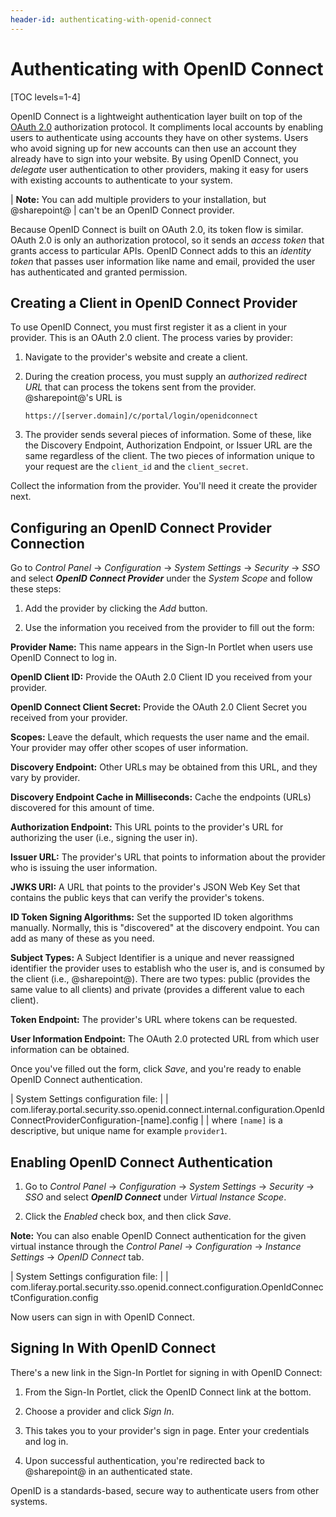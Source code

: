 ```yaml
---
header-id: authenticating-with-openid-connect
---
```


# Authenticating with OpenID Connect

[TOC levels=1-4]

OpenID Connect is a lightweight authentication layer built on top of the 
[OAuth 2.0](/docs/7-2/deploy/-/knowledge_base/d/oauth-2-0) 
authorization protocol. It compliments local accounts by enabling users to
authenticate using accounts they have on other systems. Users who avoid signing
up for new accounts can then use an account they already have to sign into your
website. By using OpenID Connect, you *delegate* user authentication to other
providers, making it easy for users with existing accounts to authenticate to
your system. 

| **Note:** You can add multiple providers to your installation, but @sharepoint@
| can't be an OpenID Connect provider.

Because OpenID Connect is built on OAuth 2.0, its token flow is similar. OAuth
2.0 is only an authorization protocol, so it sends an *access token* that grants
access to particular APIs. OpenID Connect adds to this an *identity token* that
passes user information like name and email, provided the user has authenticated
and granted permission. 

## Creating a Client in OpenID Connect Provider

To use OpenID Connect, you must first register it as a client in your provider.
This is an OAuth 2.0 client. The process varies by provider: 

1.  Navigate to the provider's website and create a client. 

2.  During the creation process, you must supply an *authorized redirect URL*
    that can process the tokens sent from the provider. @sharepoint@'s URL is

        https://[server.domain]/c/portal/login/openidconnect

3.  The provider sends several pieces of information. Some of these, like
    the Discovery Endpoint, Authorization Endpoint, or Issuer URL are the same
    regardless of the client. The two pieces of information unique to your
    request are the `client_id` and the `client_secret`. 

Collect the information from the provider. You'll need it create the provider
next. 

## Configuring an OpenID Connect Provider Connection

Go to *Control Panel* &rarr; *Configuration* &rarr; *System Settings* &rarr;
*Security* &rarr; *SSO* and select ***OpenID Connect Provider*** under the *System Scope* and follow these steps: 

1.  Add the provider by clicking the *Add* button. 

2.  Use the information you received from the provider to fill out the form: 

**Provider Name:** This name appears in the Sign-In Portlet when users use
OpenID Connect to log in. 

**OpenID Client ID:** Provide the OAuth 2.0 Client ID you received from your
provider. 

**OpenID Connect Client Secret:** Provide the OAuth 2.0 Client Secret you
received from your provider. 

**Scopes:** Leave the default, which requests the user name and the email. Your
provider may offer other scopes of user information. 

**Discovery Endpoint:** Other URLs may be obtained from this URL, and they vary
by provider. 

**Discovery Endpoint Cache in Milliseconds:** Cache the endpoints (URLs)
discovered for this amount of time. 

**Authorization Endpoint:** This URL points to the provider's URL for
authorizing the user (i.e., signing the user in). 

**Issuer URL:** The provider's URL that points to information about the provider
who is issuing the user information. 

**JWKS URI:** A URL that points to the provider's JSON Web Key Set that contains
the public keys that can verify the provider's tokens. 

**ID Token Signing Algorithms:** Set the supported ID token algorithms manually.
Normally, this is "discovered" at the discovery endpoint. You can add as many of
these as you need. 

**Subject Types:** A Subject Identifier is a unique and never reassigned
identifier the provider uses to establish who the user is, and is consumed by
the client (i.e., @sharepoint@). There are two types: public (provides the same
value to all clients) and private (provides a different value to each client). 

**Token Endpoint:** The provider's URL where tokens can be requested. 

**User Information Endpoint:** The OAuth 2.0 protected URL from which user
information can be obtained. 

Once you've filled out the form, click *Save*, and you're ready to enable OpenID
Connect authentication. 

| System Settings configuration file:
| 
|     com.liferay.portal.security.sso.openid.connect.internal.configuration.OpenIdConnectProviderConfiguration-[name].config
| 
| where `[name]` is a descriptive, but unique name for example `provider1`.

## Enabling OpenID Connect Authentication

1. Go to *Control Panel* &rarr; *Configuration* &rarr; *System Settings*
   &rarr; *Security* &rarr; *SSO* and select ***OpenID Connect*** under *Virtual Instance Scope*. 

2. Click the *Enabled* check box, and then click *Save*. 

**Note:** You can also enable OpenID Connect authentication for the given
virtual instance through the *Control Panel* &rarr; *Configuration* &rarr;
*Instance Settings* &rarr; *OpenID Connect* tab.

| System Settings configuration file:
| 
|     com.liferay.portal.security.sso.openid.connect.configuration.OpenIdConnectConfiguration.config

Now users can sign in with OpenID Connect. 

## Signing In With OpenID Connect

There's a new link in the Sign-In Portlet for signing in with OpenID Connect: 

1.  From the Sign-In Portlet, click the OpenID Connect link at the bottom. 

2.  Choose a provider and click *Sign In*. 

3.  This takes you to your provider's sign in page. Enter your credentials and
    log in. 

4.  Upon successful authentication, you're redirected back to @sharepoint@ in an
    authenticated state. 

OpenID is a standards-based, secure way to authenticate users from other
systems. 
